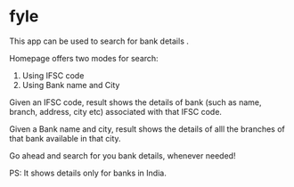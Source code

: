 # fyle

This app can be used to search for bank details . 

Homepage offers two modes for search:

1. Using IFSC code
2. Using Bank name and City

Given an IFSC code, result shows the details of bank (such as name, branch, address, city etc) associated with that IFSC code.

Given a Bank name and city, result shows the details of alll the branches of that bank available in that city. 


Go ahead and search for you bank details, whenever needed!

PS: It shows details only for banks in India.
